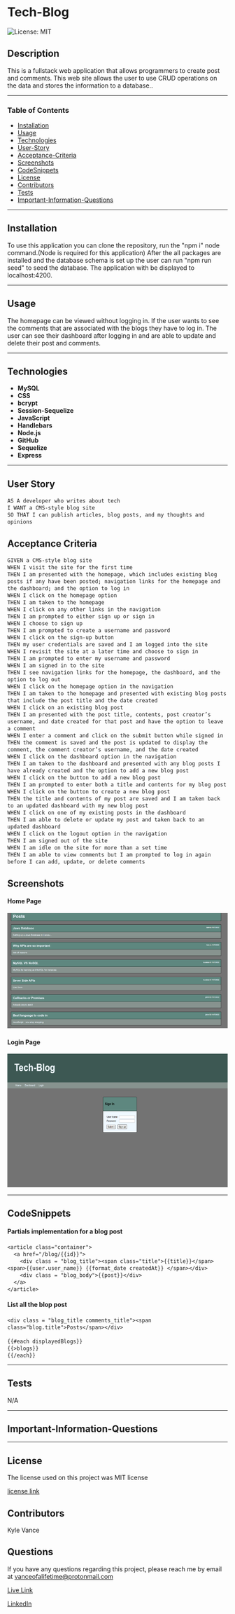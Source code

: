 # Tech-Blog

![License: MIT](https://img.shields.io/badge/License-MIT-yellow.svg)

## Description

This is a fullstack web application that allows programmers to create post and comments. This web site allows the user to use CRUD operations on the data and stores the information to a database..  

---

### Table of Contents

- [Installation](#installation)
- [Usage](#usage)
- [Technologies](#technologies)
- [User-Story](#user-story)
- [Acceptance-Criteria](#acceptance-criteria)
- [Screenshots](#screenshots)
- [CodeSnippets](#codeSnippets)
- [License](#license)
- [Contributors](#contributors)
- [Tests](#tests)
- [Important-Information-Questions](#important-information-questions)

---

## Installation

To use this application you can clone the repository, run the "npm i" node command.(Node is required for this application) After the all packages are installed and the database schema is set up the user can run "npm run seed" to seed the database. The application with be displayed to localhost:4200.

---

## Usage

The homepage can be viewed without logging in. If the user wants to see the comments that are associated with the blogs they have to log in. The user can see their dashboard after logging in and are able to update and delete their post and comments.

---

## Technologies

- **MySQL**
- **CSS**
- **bcrypt**
- **Session-Sequelize**
- **JavaScript**
- **Handlebars**
- **Node.js**
- **GitHub**
- **Sequelize**
- **Express**

---

## User Story

```
AS A developer who writes about tech
I WANT a CMS-style blog site
SO THAT I can publish articles, blog posts, and my thoughts and opinions
```

## Acceptance Criteria

```
GIVEN a CMS-style blog site
WHEN I visit the site for the first time
THEN I am presented with the homepage, which includes existing blog posts if any have been posted; navigation links for the homepage and the dashboard; and the option to log in
WHEN I click on the homepage option
THEN I am taken to the homepage
WHEN I click on any other links in the navigation
THEN I am prompted to either sign up or sign in
WHEN I choose to sign up
THEN I am prompted to create a username and password
WHEN I click on the sign-up button
THEN my user credentials are saved and I am logged into the site
WHEN I revisit the site at a later time and choose to sign in
THEN I am prompted to enter my username and password
WHEN I am signed in to the site
THEN I see navigation links for the homepage, the dashboard, and the option to log out
WHEN I click on the homepage option in the navigation
THEN I am taken to the homepage and presented with existing blog posts that include the post title and the date created
WHEN I click on an existing blog post
THEN I am presented with the post title, contents, post creator’s username, and date created for that post and have the option to leave a comment
WHEN I enter a comment and click on the submit button while signed in
THEN the comment is saved and the post is updated to display the comment, the comment creator’s username, and the date created
WHEN I click on the dashboard option in the navigation
THEN I am taken to the dashboard and presented with any blog posts I have already created and the option to add a new blog post
WHEN I click on the button to add a new blog post
THEN I am prompted to enter both a title and contents for my blog post
WHEN I click on the button to create a new blog post
THEN the title and contents of my post are saved and I am taken back to an updated dashboard with my new blog post
WHEN I click on one of my existing posts in the dashboard
THEN I am able to delete or update my post and taken back to an updated dashboard
WHEN I click on the logout option in the navigation
THEN I am signed out of the site
WHEN I am idle on the site for more than a set time
THEN I am able to view comments but I am prompted to log in again before I can add, update, or delete comments
```

## Screenshots

#### Home Page

![Home Page](./public/images/home.jpg)

#### Login Page

![Login Page](./public/images/login.jpg)

---

## CodeSnippets

#### Partials implementation for a blog post

``` Handlebars
<article class="container">
  <a href="/blog/{{id}}">
    <div class = "blog_title"><span class="title">{{title}}</span><span>{{user.user_name}} {{format_date createdAt}} </span></div>
    <div class = "blog_body">{{post}}</div>
  </a>
</article>
```

#### List all the blop post

``` Handlebars
<div class = "blog_title comments_title"><span class="blog.title">Posts</span></div>

{{#each displayedBlogs}}
{{>blogs}}
{{/each}}

```

---

## Tests

N/A

---

## **Important-Information-Questions**

---

## License

The license used on this project was MIT license

[license link](https://opensource.org/licenses/MIT)

## Contributors

Kyle Vance

## Questions

If you have any questions regarding this project, please reach me by email at vanceofalifetime@protonmail.com

[Live Link](https://git.heroku.com/tech-blog-101.git)

[LinkedIn](https://www.linkedin.com/in/kyle-s-vance/)
